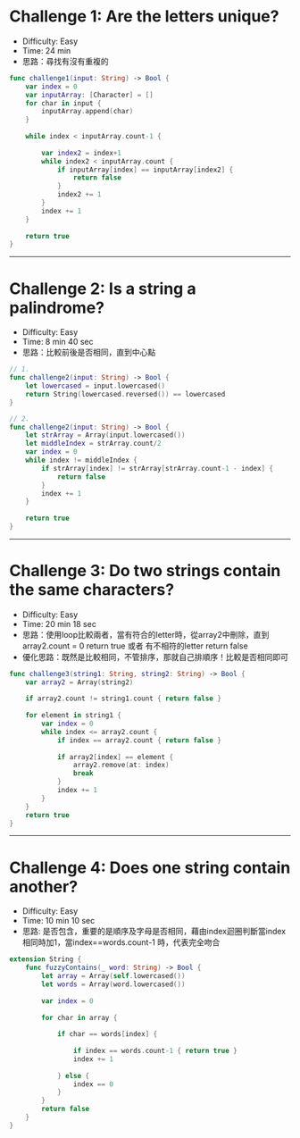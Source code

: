 # Challenge 1: Are the letters unique?

- Difficulty: Easy
- Time: 24 min
- 思路：尋找有沒有重複的

```swift =
func challenge1(input: String) -> Bool {
    var index = 0
    var inputArray: [Character] = []
    for char in input {
        inputArray.append(char)
    }
    
    while index < inputArray.count-1 {
        
        var index2 = index+1
        while index2 < inputArray.count {
            if inputArray[index] == inputArray[index2] {
                return false
            }
            index2 += 1
        }
        index += 1
    }
    
    return true
}
```
---

# Challenge 2: Is a string a palindrome?

- Difficulty: Easy
- Time: 8 min 40 sec
- 思路：比較前後是否相同，直到中心點

```swift =
// 1.
func challenge2(input: String) -> Bool {
    let lowercased = input.lowercased()
    return String(lowercased.reversed()) == lowercased
}

// 2.
func challenge2(input: String) -> Bool {
    let strArray = Array(input.lowercased())
    let middleIndex = strArray.count/2
    var index = 0
    while index != middleIndex {
        if strArray[index] != strArray[strArray.count-1 - index] {
            return false
        }
        index += 1
    }
    
    return true
}
```
---

# Challenge 3: Do two strings contain the same characters?

- Difficulty: Easy
- Time: 20 min 18 sec
- 思路：使用loop比較兩者，當有符合的letter時，從array2中刪除，直到array2.count = 0 return true 或者 有不相符的letter return false
- 優化思路：既然是比較相同，不管排序，那就自己排順序！比較是否相同即可

```swift =
func challenge3(string1: String, string2: String) -> Bool {
    var array2 = Array(string2)
    
    if array2.count != string1.count { return false }
    
    for element in string1 {
        var index = 0
        while index <= array2.count {
            if index == array2.count { return false }
            
            if array2[index] == element {
                array2.remove(at: index)
                break
            }
            index += 1
        }
    }
    return true
}
```

---

# Challenge 4: Does one string contain another?

- Difficulty: Easy
- Time: 10 min 10 sec
- 思路: 是否包含，重要的是順序及字母是否相同，藉由index迴圈判斷當index相同時加1，當index==words.count-1 時，代表完全吻合

```swift =
extension String {
    func fuzzyContains(_ word: String) -> Bool {
        let array = Array(self.lowercased())
        let words = Array(word.lowercased())
        
        var index = 0
        
        for char in array {
            
            if char == words[index] {
                
                if index == words.count-1 { return true }
                index += 1
                
            } else {
                index == 0
            }
        }
        return false
    }
}
```
